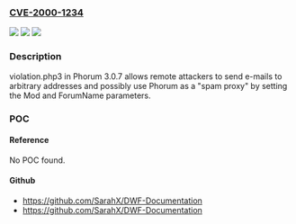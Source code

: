 ### [CVE-2000-1234](https://cve.mitre.org/cgi-bin/cvename.cgi?name=CVE-2000-1234)
![](https://img.shields.io/static/v1?label=Product&message=n%2Fa&color=blue)
![](https://img.shields.io/static/v1?label=Version&message=n%2Fa&color=blue)
![](https://img.shields.io/static/v1?label=Vulnerability&message=n%2Fa&color=brighgreen)

### Description

violation.php3 in Phorum 3.0.7 allows remote attackers to send e-mails to arbitrary addresses and possibly use Phorum as a "spam proxy" by setting the Mod and ForumName parameters.

### POC

#### Reference
No POC found.

#### Github
- https://github.com/SarahX/DWF-Documentation
- https://github.com/SarahX/DWF-Documentation

